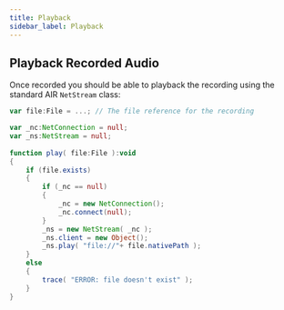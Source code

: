 ```yaml
---
title: Playback
sidebar_label: Playback
---
```


## Playback Recorded Audio

Once recorded you should be able to playback the recording using the standard AIR `NetStream` class:


```actionscript
var file:File = ...; // The file reference for the recording

var _nc:NetConnection = null;
var _ns:NetStream = null;
		
function play( file:File ):void
{
	if (file.exists)
	{
		if (_nc == null)
		{
			_nc = new NetConnection();
			_nc.connect(null);
		}
		_ns = new NetStream( _nc );
		_ns.client = new Object();
		_ns.play( "file://"+ file.nativePath );
	}
	else
	{
		trace( "ERROR: file doesn't exist" );
	}
}
```


